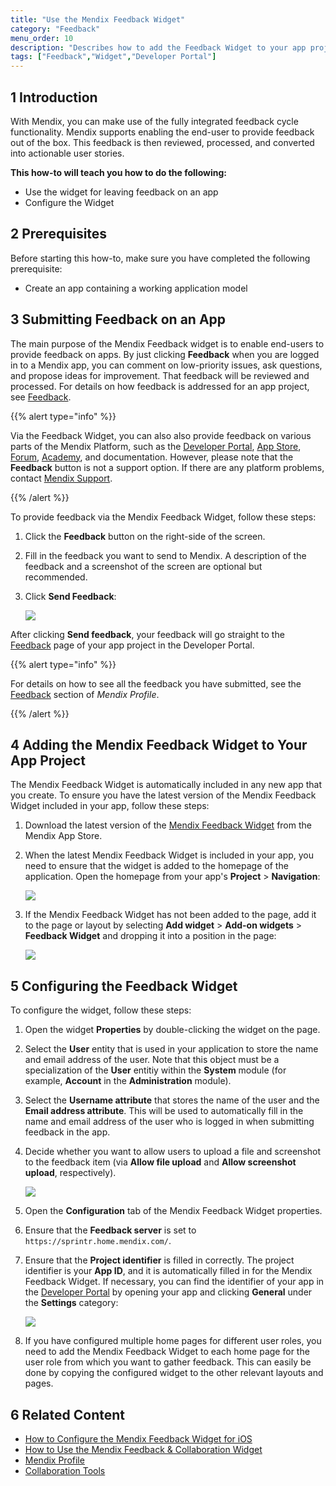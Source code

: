 ```yaml
---
title: "Use the Mendix Feedback Widget"
category: "Feedback"
menu_order: 10
description: "Describes how to add the Feedback Widget to your app project and configure it."
tags: ["Feedback","Widget","Developer Portal"]
---
```


## 1 Introduction

With Mendix, you can make use of the fully integrated feedback cycle functionality. Mendix supports enabling the end-user to provide feedback out of the box. This feedback is then reviewed, processed, and converted into actionable user stories.

**This how-to will teach you how to do the following:**

* Use the widget for leaving feedback on an app
* Configure the Widget

## 2 Prerequisites

Before starting this how-to, make sure you have completed the following prerequisite:

* Create an app containing a working application model

## 3 Submitting Feedback on an App

The main purpose of the Mendix Feedback widget is to enable end-users to provide feedback on apps. By just clicking **Feedback** when you are logged in to a Mendix app, you can comment on low-priority issues, ask questions, and propose ideas for improvement. That feedback will be reviewed and processed. For details on how feedback is addressed for an app project, see [Feedback](index).

{{% alert type="info" %}}

Via the Feedback Widget, you can also also provide feedback on various parts of the Mendix Platform, such as the [Developer Portal](https://appstore.home.mendix.com/index3.html), [App Store](https://appstore.home.mendix.com/index3.html), [Forum](https://forum.mendixcloud.com/index4.html), [Academy](https://gettingstarted.mendixcloud.com/link/home), and documentation. However, please note that the **Feedback** button is not a support option. If there are any platform problems, contact [Mendix Support](http://support.mendix.com).

{{% /alert %}}

To provide feedback via the Mendix Feedback Widget, follow these steps:

1. Click the **Feedback** button on the right-side of the screen.
2. Fill in the feedback you want to send to Mendix. A description of the feedback and a screenshot of the screen are optional but recommended.
3. Click **Send Feedback**:

    ![](attachments/feedback-example.png)

After clicking **Send feedback**, your feedback will go straight to the [Feedback](index) page of your app project in the Developer Portal.

{{% alert type="info" %}}

For details on how to see all the feedback you have submitted, see the [Feedback](../mendix-profile/index#feedback) section of *Mendix Profile*.

{{% /alert %}}

## 4 Adding the Mendix Feedback Widget to Your App Project

The Mendix Feedback Widget is automatically included in any new app that you create. To ensure you have the latest version of the Mendix Feedback Widget included in your app, follow these steps:

1. Download the latest version of the [Mendix Feedback Widget](https://appstore.home.mendix.com/link/app/199/) from the Mendix App Store.
2. When the latest Mendix Feedback Widget is included in your app, you need to ensure that the widget is added to the homepage of the application. Open the homepage from your app's **Project** > **Navigation**:

    ![](attachments/show-page.png)

3. If the Mendix Feedback Widget has not been added to the page, add it to the page or layout by selecting **Add widget** > **Add-on widgets** > **Feedback Widget** and dropping it into a position in the page:

    ![](attachments/feedback-widget.png)

## 5 Configuring the Feedback Widget

To configure the widget, follow these steps:

1. Open the widget **Properties** by double-clicking the widget on the page. 
2. Select the **User** entity that is used in your application to store the name and email address of the user. Note that this object must be a specialization of the **User** entitiy within the **System** module (for example, **Account** in the **Administration** module).
3. Select the **Username attribute** that stores the name of the user and the **Email address attribute**. This will be used to automatically fill in the name and email address of the user who is logged in when submitting feedback in the app.
4. Decide whether you want to allow users to upload a file and screenshot to the feedback item (via **Allow file upload** and **Allow screenshot upload**, respectively). 

    ![](attachments/edit-widget.png)

5. Open the **Configuration** tab of the Mendix Feedback Widget properties.
6. Ensure that the **Feedback server** is set to `https://sprintr.home.mendix.com/`.
7. Ensure that the **Project identifier** is filled in correctly. The project identifier is your **App ID**, and it is automatically filled in for the Mendix Feedback Widget. If necessary, you can find the identifier of your app in the [Developer Portal](http://home.mendix.com) by opening your app and clicking **General** under the **Settings** category:

    ![](attachments/generalsettings.png)

8. If you have configured multiple home pages for different user roles, you need to add the Mendix Feedback Widget to each home page for the user role from which you want to gather feedback. This can easily be done by copying the configured widget to the other relevant layouts and pages.

## 6 Related Content

* [How to Configure the Mendix Feedback Widget for iOS](/howto/mobile/feedback-widget-ios)
* [How to Use the Mendix Feedback & Collaboration Widget](use-collaboration-widget)
* [Mendix Profile](../mendix-profile/index)
* [Collaboration Tools](../collaborate/index)
